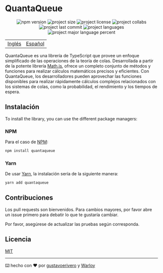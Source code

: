 # QuantaQueue

<div align="center">
  <img src="https://img.shields.io/npm/v/quantaqueue" alt="npm version" />
  <img src="https://img.shields.io/github/repo-size/gustavoerivero/QuantaQueue" alt="project size" />
  <img src="https://img.shields.io/npm/l/quantaqueue" alt="project license" />
  <img src="https://img.shields.io/github/contributors/gustavoerivero/QuantaQueue" alt="project collabs" />
  <img src="https://img.shields.io/github/last-commit/gustavoerivero/QuantaQueue" alt="project last commit" />
  <img src="https://img.shields.io/github/languages/count/gustavoerivero/QuantaQueue" alt="project languages" />
  <img src="https://img.shields.io/github/languages/top/gustavoerivero/QuantaQueue" alt="project major language percent" />
</div>

<div align="center">
  <table>
      <tr>
          <!-- Do not translate this table -->
          <td><a href="./README.md"> Inglés </a></td>
          <td><a href="./README-ES.md"> Español </a></td>
      </tr>
  </table>
</div>

QuantaQueue es una librería de TypeScript que provee un enfoque simplificado de las operaciones de la teoría de colas. Desarrollada a partir de la potente librería [Math.js](https://mathjs.org/), ofrece un completo conjunto de métodos y funciones para realizar cálculos matemáticos precisos y eficientes. Con QuantaQueue, los desarrolladores pueden aprovechar las funciones disponibles para realizar rápidamente cálculos complejos relacionados con los sistemas de colas, como la probabilidad, el rendimiento y los tiempos de espera.

## Instalación

To install the library, you can use the different package managers:

### NPM

Para el caso de [NPM](https://nodejs.org/en):

```bash
npm install quantaqueue
```

### Yarn

De usar [Yarn](https://yarnpkg.com/), la instalación sería de la siguiente manera:

```bash
yarn add quantaqueue
```

## Contribuciones

Los pull requests son bienvenidos. Para cambios mayores, por favor abre un issue primero para debatir lo que te gustaría cambiar.

Por favor, asegúrese de actualizar las pruebas según corresponda.

## Licencia

[MIT](https://choosealicense.com/licenses/mit/)

---
⌨️ hecho con ❤️ por [gustavoerivero](https://github.com/gustavoerivero) y [Warloy](https://github.com/Warloy)
